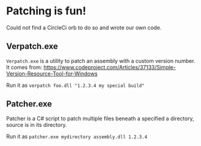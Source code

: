 # Patching is fun!

Could not find a CircleCi orb to do so and wrote our own code.



## Verpatch.exe

`Verpatch.exe` is a utility to patch an assembly with a custom version number.
It comes from: https://www.codeproject.com/Articles/37133/Simple-Version-Resource-Tool-for-Windows



Run it as `verpatch foo.dll "1.2.3.4 my special build"`

## Patcher.exe

Patcher is a C# script to patch multiple files beneath a specified a directory, source is in its directory.



Run it as `patcher.exe mydirectory assembly.dll 1.2.3.4`